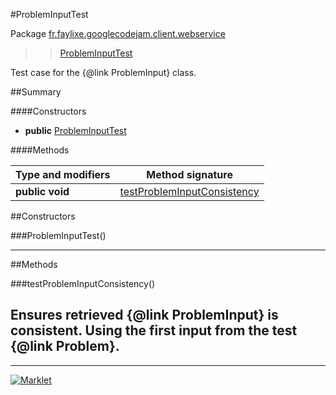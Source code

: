 #ProblemInputTest

Package [fr.faylixe.googlecodejam.client.webservice](README.md)<br>
>  > [ProblemInputTest](ProblemInputTest.md)

Test case for the {@link ProblemInput} class.

##Summary

####Constructors

* **public** [ProblemInputTest](#probleminputtest)

####Methods

Type and modifiers | Method signature
 --- | --- 
**public** **void** | [testProblemInputConsistency](#testprobleminputconsistency)


##Constructors

###ProblemInputTest()



---

##Methods

###testProblemInputConsistency()


Ensures retrieved {@link ProblemInput}
 is consistent. Using the first input from
 the test {@link Problem}.
---
---
[![Marklet](https://img.shields.io/badge/Generated%20by-Marklet-green.svg)](https://github.com/Faylixe/marklet)